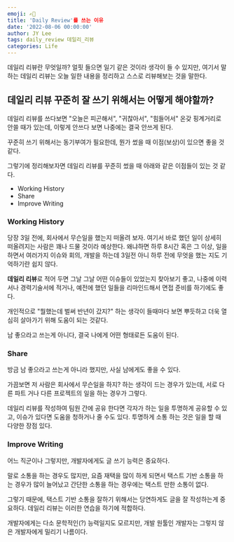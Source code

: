 ```yaml
---
emoji: ✍🏻
title: 'Daily Review'를 쓰는 이유
date: '2022-08-06 00:00:00'
author: JY Lee
tags: daily_review 데일리_리뷰
categories: Life
---
```


데일리 리뷰란 무엇일까? 얼핏 들으면 일기 같은 것이라 생각이 들 수 있지만, 여기서 말하는 데일리 리뷰는 오늘 일한 내용을 정리하고 스스로 리뷰해보는 것을 말한다.

## 데일리 리뷰 꾸준히 잘 쓰기 위해서는 어떻게 해야할까?

데일리 리뷰를 쓰다보면 "오늘은 피곤해서", "귀찮아서", "힘들어서" 온갖 핑계거리로 안쓸 때가 있는데, 이렇게 안쓰다 보면 나중에는 결국 안쓰게 된다.

꾸준히 쓰기 위해서는 동기부여가 필요한데, 뭔가 썼을 때 이점(보상)이 있으면 좋을 것같다.

그렇기에 정리해보자면 데일리 리뷰를 꾸준히 썼을 때 아래와 같은 이점들이 있는 것 같다.

- Working History
- Share
- Improve Writing

### Working History

당장 3일 전에, 회사에서 무슨일을 했는지 떠올려 보자. 여기서 바로 했던 일이 상세히 떠올려지는 사람은 꽤나 드물 것이라 예상한다. 왜냐하면 하루 8시간 혹은 그 이상, 일을 하면서 여러가지 이슈와 회의, 개발을 하는데 3일전 아니 하루 전에 무엇을 했는 지도 기억하기란 쉽지 않다.

**데일리 리뷰**로 적어 두면 그날 그날 어떤 이슈들이 있었는지 찾아보기 좋고, 나중에 이력서나 경력기술서에 적거나, 예전에 했던 일들을 리마인드해서 면접 준비를 하기에도 좋다.

개인적으로 "뭘했는데 벌써 반년이 갔지?" 하는 생각이 들때마다 보면 뿌듯하고 더욱 열심히 살아가기 위해 도움이 되는 것같다.

남 좋으라고 쓰는게 아니다, 결국 나에게 어떤 형태로든 도움이 된다.

### Share

방금 남 좋으라고 쓰는게 아니라 했지만, 사실 남에게도 좋을 수 있다.

가끔보면 저 사람은 회사에서 무슨일을 하지? 하는 생각이 드는 경우가 있는데, 서로 다른 파트 거나 다른 프로젝트의 일을 하는 경우가 그렇다.

데일리 리뷰를 작성하여 팀원 간에 공유 한다면 각자가 하는 일을 투명하게 공유할 수 있고, 이슈가 있다면 도움을 청하거나 줄 수도 있다. 투명하게 소통 하는 것은 일을 할 때 다양한 장점 있다.

### Improve Writing

어느 직군이나 그렇지만, 개발자에게도 글 쓰기 능력은 중요하다.

말로 소통을 하는 경우도 많지만, 요즘 재택을 많이 하게 되면서 택스트 기반 소통을 하는 경우가 많이 늘어났고 간단한 소통을 하는 경우에는 택스트 만한 소통이 없다.

그렇기 때문에, 택스트 기반 소통을 잘하기 위해서는 당연하게도 글을 잘 작성하는게 중요하다. 데일리 리뷰는 이러한 연습을 하기에 적합하다.

개발자에게는 다소 문학적인(?) 능력일지도 모르지만, 개발 원툴인 개발자는 그렇지 않은 개발자에게 밀리기 나름이다.
